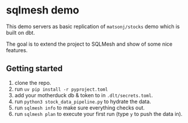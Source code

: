 # sqlmesh demo

This demo servers as basic replication of `matsonj/stocks` demo which is built on dbt.

The goal is to extend the project to SQLMesh and show of some nice features.

## Getting started

1. clone the repo.
2. run `uv pip install -r pyproject.toml`
3. add your motherduck db & token to in `.dlt/secrets.toml`.
4. run `python3 stock_data_pipeline.py` to hydrate the data.
5. run `sqlmesh info` to make sure everything checks out.
6. run `sqlmesh plan` to execute your first run (type `y` to push the data in).

